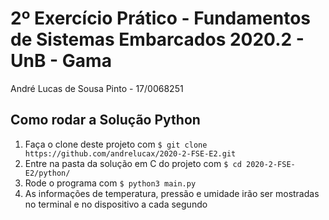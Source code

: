 2º Exercício Prático - Fundamentos de Sistemas Embarcados 2020.2 - UnB - Gama
=========================
André Lucas de Sousa Pinto - 17/0068251

## Como rodar a Solução Python

1. Faça o clone deste projeto com ```$ git clone https://github.com/andrelucax/2020-2-FSE-E2.git```
2. Entre na pasta da solução em C do projeto com ```$ cd 2020-2-FSE-E2/python/```
3. Rode o programa com ```$ python3 main.py```
4. As informações de temperatura, pressão e umidade irão ser mostradas no terminal e no dispositivo a cada segundo